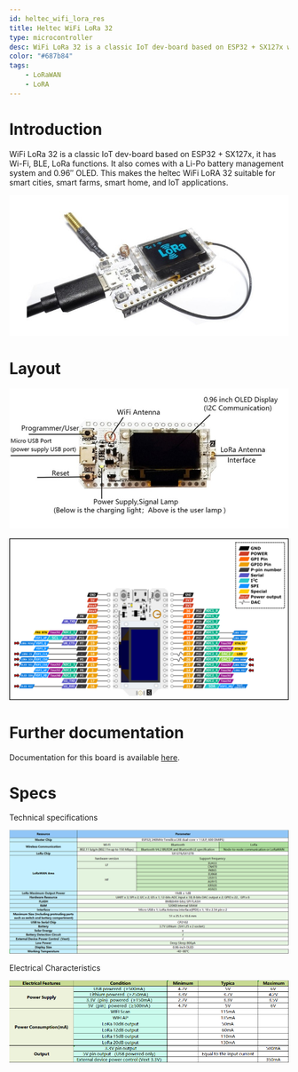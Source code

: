 ```yaml
---
id: heltec_wifi_lora_res
title: Heltec WiFi LoRa 32
type: microcontroller
desc: WiFi LoRa 32 is a classic IoT dev-board based on ESP32 + SX127x with battery management and 0.96" OLED. This makes it suitabe for most morden applications
color: "#687b84"
tags:
    - LoRaWAN
    - LoRA
---
```


# Introduction

WiFi LoRa 32 is a classic IoT dev-board based on ESP32 + SX127x, it has Wi-Fi, BLE, LoRa functions. It also comes with a Li-Po battery management system and 0.96″ OLED. This makes the heltec WiFi LoRA 32 suitable for smart cities, smart farms, smart home, and IoT applications.

![heltec](img/heltec.jpg)
                 
# Layout

![layout](img/layout.jpg)

![pinout](img/pinout.jpg)

# Further documentation

Documentation for this board is available [here](https://heltec.org/project/wifi-lora-32/).

# Specs
Technical specifications

![tech](img/tech.png)

Electrical Characteristics

![elec](img/elec.png)
